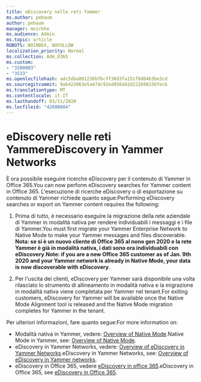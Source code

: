 ```yaml
---
title: eDiscovery nelle reti Yammer
ms.author: pebaum
author: pebaum
manager: mnirkhe
ms.audience: Admin
ms.topic: article
ROBOTS: NOINDEX, NOFOLLOW
localization_priority: Normal
ms.collection: Adm_O365
ms.custom:
- "3200003"
- "3533"
ms.openlocfilehash: adc5dba801236bfbcff30d3fa151f8d0463be3cd
ms.sourcegitcommit: 9ab422063e5a474c92ed956d42d222b90336fecb
ms.translationtype: MT
ms.contentlocale: it-IT
ms.lasthandoff: 03/11/2020
ms.locfileid: "42600604"
---
```

# <a name="ediscovery-in-yammer-networks"></a><span data-ttu-id="30bca-102">eDiscovery nelle reti Yammer</span><span class="sxs-lookup"><span data-stu-id="30bca-102">eDiscovery in Yammer Networks</span></span>

<span data-ttu-id="30bca-103">È ora possibile eseguire ricerche eDiscovery per il contenuto di Yammer in Office 365.</span><span class="sxs-lookup"><span data-stu-id="30bca-103">You can now perform eDiscovery searches for Yammer content in Office 365.</span></span>  <span data-ttu-id="30bca-104">L'esecuzione di ricerche eDiscovery o di esportazione su contenuto di Yammer richiede quanto segue:</span><span class="sxs-lookup"><span data-stu-id="30bca-104">Performing eDiscovery searches or export on Yammer content requires the following:</span></span>

1. <span data-ttu-id="30bca-105">Prima di tutto, è necessario eseguire la migrazione della rete aziendale di Yammer in modalità nativa per rendere individuabili i messaggi e i file di Yammer.</span><span class="sxs-lookup"><span data-stu-id="30bca-105">You must first migrate your Yammer Enterprise Network to Native Mode to make your Yammer messages and files discoverable.</span></span> <span data-ttu-id="30bca-106">**Nota: se si è un nuovo cliente di Office 365 al nono gen 2020 e la rete Yammer è già in modalità nativa, i dati sono ora individuabili con eDiscovery**.</span><span class="sxs-lookup"><span data-stu-id="30bca-106">**Note: if you are a new Office 365 customer as of Jan. 9th 2020 and your Yammer network is already in Native Mode, your data is now discoverable with eDiscovery**.</span></span>

2. <span data-ttu-id="30bca-107">Per l'uscita dei clienti, eDiscovery per Yammer sarà disponibile una volta rilasciato lo strumento di allineamento in modalità nativa e la migrazione in modalità nativa viene completata per Yammer nel tenant.</span><span class="sxs-lookup"><span data-stu-id="30bca-107">For exiting customers, eDiscovery for Yammer will be available once the Native Mode Alignment tool is released and the Native Mode migration completes for Yammer in the tenant.</span></span>

<span data-ttu-id="30bca-108">Per ulteriori informazioni, fare quanto segue:</span><span class="sxs-lookup"><span data-stu-id="30bca-108">For more information on:</span></span>

- <span data-ttu-id="30bca-109">Modalità nativa in Yammer, vedere: [Overview of Native Mode](https://docs.microsoft.com/yammer/configure-your-yammer-network/overview-native-mode).</span><span class="sxs-lookup"><span data-stu-id="30bca-109">Native Mode in Yammer, see: [Overview of Native Mode](https://docs.microsoft.com/yammer/configure-your-yammer-network/overview-native-mode).</span></span>
- <span data-ttu-id="30bca-110">eDiscovery in Yammer Networks, vedere: [Overview of eDiscovery in Yammer Networks](https://docs.microsoft.com/yammer/manage-security-and-compliance/overview-of-ediscovery).</span><span class="sxs-lookup"><span data-stu-id="30bca-110">eDiscovery in Yammer Networks, see: [Overview of eDiscovery in Yammer networks](https://docs.microsoft.com/yammer/manage-security-and-compliance/overview-of-ediscovery).</span></span>
- <span data-ttu-id="30bca-111">eDiscovery in Office 365, vedere [eDiscovery in office 365](https://docs.microsoft.com/microsoft-365/compliance/ediscovery).</span><span class="sxs-lookup"><span data-stu-id="30bca-111">eDiscovery in Office 365, see [eDiscovery in Office 365](https://docs.microsoft.com/microsoft-365/compliance/ediscovery).</span></span>
